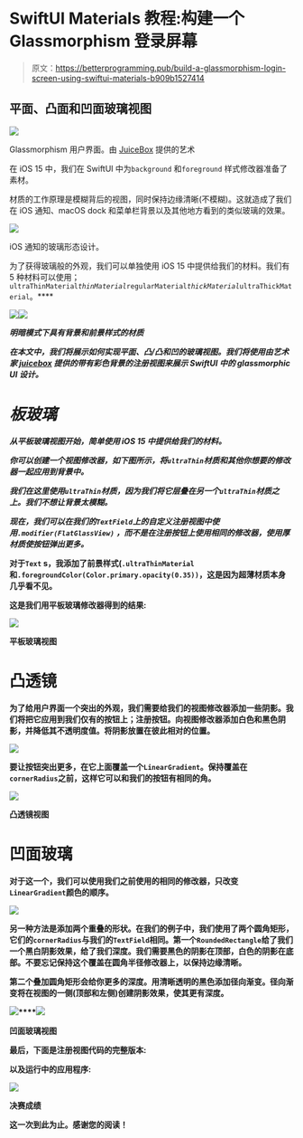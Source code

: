 # SwiftUI Materials 教程:构建一个 Glassmorphism 登录屏幕

> 原文：<https://betterprogramming.pub/build-a-glassmorphism-login-screen-using-swiftui-materials-b909b1527414>

## 平面、凸面和凹面玻璃视图

![](img/ce7736d9182ac4d9fa147396c7a17592.png)

Glassmorphism 用户界面。由 [JuiceBox](https://twitter.com/juicebo04840840) 提供的艺术

在 iOS 15 中，我们在 SwiftUI 中为`background` 和`foreground` 样式修改器准备了素材。

材质的工作原理是模糊背后的视图，同时保持边缘清晰(不模糊)。这就造成了我们在 iOS 通知、macOS dock 和菜单栏背景以及其他地方看到的类似玻璃的效果。

![](img/21ce3ddddfc49108483d491a40df0a15.png)

iOS 通知的玻璃形态设计。

为了获得玻璃般的外观，我们可以单独使用 iOS 15 中提供给我们的材料。我们有 5 种材料可以使用；`ultraThinMaterial`*`thinMaterial`*`regularMaterial`*`thickMaterial`*`ultraThickMaterial`。****

***![](img/73927861ad62fbd075ca8acd65a4b741.png)******![](img/206b7b84635969e18accec397a4a87ab.png)***

***明暗模式下具有背景和前景样式的材质***

***在本文中，我们将展示如何实现平面、凸/凸和凹的玻璃视图。我们将使用由艺术家 [juicebox](https://twitter.com/juicebo04840840) 提供的带有彩色背景的注册视图来展示 SwiftUI 中的 glassmorphic UI 设计。***

# ***板玻璃***

***从平板玻璃视图开始，简单使用 iOS 15 中提供给我们的材料。***

***你可以创建一个视图修改器，如下图所示，将`ultraThin`材质和其他你想要的修改器一起应用到背景中。***

***我们在这里使用`ultraThin`材质，因为我们将它层叠在另一个`ultraThin`材质之上。我们不想让背景太模糊。***

***现在，我们可以在我们的`TextField`上的自定义注册视图中使用`.modifier(FlatGlassView)` ，而不是在注册按钮上使用相同的修改器，使用厚材质使按钮弹出更多。***

**对于`Text` s，我添加了前景样式(`.ultraThinMaterial`和`.foregroundColor(Color.primary.opacity(0.35))`，这是因为超薄材质本身几乎看不见。**

**这是我们用平板玻璃修改器得到的结果:**

**![](img/d29dd649fb063db7fe0ca5084c44b4c5.png)**

**平板玻璃视图**

# **凸透镜**

**为了给用户界面一个突出的外观，我们需要给我们的视图修改器添加一些阴影。我们将把它应用到我们仅有的按钮上；注册按钮。向视图修改器添加白色和黑色阴影，并降低其不透明度值。将阴影放置在彼此相对的位置。**

**![](img/134c1d392be87f73caf35aed3cd93cc7.png)**

**要让按钮突出更多，在它上面覆盖一个`LinearGradient`。保持覆盖在`cornerRadius`之前，这样它可以和我们的按钮有相同的角。**

**![](img/cff3757b9e483c1d396a3d130c2a8cee.png)**

**凸透镜视图**

# **凹面玻璃**

**对于这一个，我们可以使用我们之前使用的相同的修改器，只改变`LinearGradient`颜色的顺序。**

**![](img/2b2f8a9f8a19b4afb9b7bd52a6591f33.png)**

**另一种方法是添加两个重叠的形状。在我们的例子中，我们使用了两个圆角矩形，它们的`cornerRadius`与我们的`TextField`相同。第一个`RoundedRectangle`给了我们一个黑白阴影效果，给了我们深度。我们需要黑色的阴影在顶部，白色的阴影在底部。不要忘记保持这个覆盖在圆角半径修改器上，以保持边缘清晰。**

**第二个叠加圆角矩形会给你更多的深度。用清晰透明的黑色添加径向渐变。径向渐变将在视图的一侧(顶部和左侧)创建阴影效果，使其更有深度。**

**![](img/e1a0717d4c3a80e7042e54faf7030f13.png)****![](img/51fed7bb966207af921018d152d284ff.png)**

**凹面玻璃视图**

**最后，下面是注册视图代码的完整版本:**

**以及运行中的应用程序:**

**![](img/ccb732c3453018eb30f9f45224be3e81.png)**

**决赛成绩**

**这一次到此为止。感谢您的阅读！**